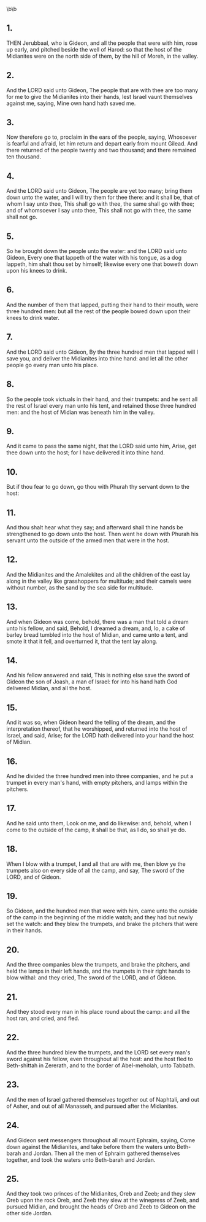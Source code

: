 \b\b
## 1.
THEN Jerubbaal, who is Gideon, and all the people that were with him, rose up early, and pitched beside the well of Harod: so that the host of the Midianites were on the north side of them, by the hill of Moreh, in the valley.
## 2.
And the LORD said unto Gideon, The people that are with thee are too many for me to give the Midianites into their hands, lest Israel vaunt themselves against me, saying, Mine own hand hath saved me.
## 3.
Now therefore go to, proclaim in the ears of the people, saying, Whosoever is fearful and afraid, let him return and depart early from mount Gilead.  And there returned of the people twenty and two thousand; and there remained ten thousand.
## 4.
And the LORD said unto Gideon, The people are yet too many; bring them down unto the water, and I will try them for thee there: and it shall be, that of whom I say unto thee, This shall go with thee, the same shall go with thee; and of whomsoever I say unto thee, This shall not go with thee, the same shall not go.
## 5.
So he brought down the people unto the water: and the LORD said unto Gideon, Every one that lappeth of the water with his tongue, as a dog lappeth, him shalt thou set by himself; likewise every one that boweth down upon his knees to drink.
## 6.
And the number of them that lapped, putting their hand to their mouth, were three hundred men: but all the rest of the people bowed down upon their knees to drink water.
## 7.
And the LORD said unto Gideon, By the three hundred men that lapped will I save you, and deliver the Midianites into thine hand: and let all the other people go every man unto his place.
## 8.
So the people took victuals in their hand, and their trumpets: and he sent all the rest of Israel every man unto his tent, and retained those three hundred men: and the host of Midian was beneath him in the valley.
## 9.
And it came to pass the same night, that the LORD said unto him, Arise, get thee down unto the host; for I have delivered it into thine hand.
## 10.
But if thou fear to go down, go thou with Phurah thy servant down to the host:
## 11.
And thou shalt hear what they say; and afterward shall thine hands be strengthened to go down unto the host.  Then went he down with Phurah his servant unto the outside of the armed men that were in the host.
## 12.
And the Midianites and the Amalekites and all the children of the east lay along in the valley like grasshoppers for multitude; and their camels were without number, as the sand by the sea side for multitude.
## 13.
And when Gideon was come, behold, there was a man that told a dream unto his fellow, and said, Behold, I dreamed a dream, and, lo, a cake of barley bread tumbled into the host of Midian, and came unto a tent, and smote it that it fell, and overturned it, that the tent lay along.
## 14.
And his fellow answered and said, This is nothing else save the sword of Gideon the son of Joash, a man of Israel: for into his hand hath God delivered Midian, and all the host.
## 15.
And it was so, when Gideon heard the telling of the dream, and the interpretation thereof, that he worshipped, and returned into the host of Israel, and said, Arise; for the LORD hath delivered into your hand the host of Midian.
## 16.
And he divided the three hundred men into three companies, and he put a trumpet in every man's hand, with empty pitchers, and lamps within the pitchers.
## 17.
And he said unto them, Look on me, and do likewise: and, behold, when I come to the outside of the camp, it shall be that, as I do, so shall ye do.
## 18.
When I blow with a trumpet, I and all that are with me, then blow ye the trumpets also on every side of all the camp, and say, The sword of the LORD, and of Gideon.
## 19.
So Gideon, and the hundred men that were with him, came unto the outside of the camp in the beginning of the middle watch; and they had but newly set the watch: and they blew the trumpets, and brake the pitchers that were in their hands.
## 20.
And the three companies blew the trumpets, and brake the pitchers, and held the lamps in their left hands, and the trumpets in their right hands to blow withal: and they cried, The sword of the LORD, and of Gideon.
## 21.
And they stood every man in his place round about the camp: and all the host ran, and cried, and fled.
## 22.
And the three hundred blew the trumpets, and the LORD set every man's sword against his fellow, even throughout all the host: and the host fled to Beth-shittah in Zererath, and to the border of Abel-meholah, unto Tabbath.
## 23.
And the men of Israel gathered themselves together out of Naphtali, and out of Asher, and out of all Manasseh, and pursued after the Midianites.
## 24.
And Gideon sent messengers throughout all mount Ephraim, saying, Come down against the Midianites, and take before them the waters unto Beth-barah and Jordan.  Then all the men of Ephraim gathered themselves together, and took the waters unto Beth-barah and Jordan.
## 25.
And they took two princes of the Midianites, Oreb and Zeeb; and they slew Oreb upon the rock Oreb, and Zeeb they slew at the winepress of Zeeb, and pursued Midian, and brought the heads of Oreb and Zeeb to Gideon on the other side Jordan.
